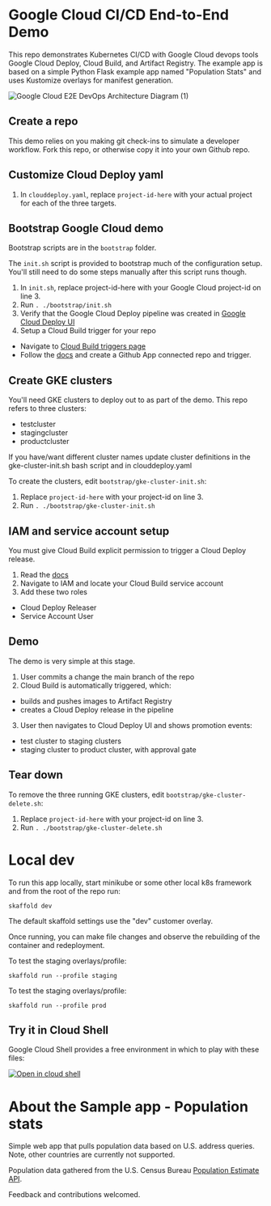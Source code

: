 # Google Cloud CI/CD End-to-End Demo
This repo demonstrates Kubernetes CI/CD with Google Cloud devops tools Google Cloud Deploy, Cloud Build, and Artifact Registry. The example app is based on a simple Python Flask example app named "Population Stats" and uses Kustomize overlays for manifest generation. 

![Google Cloud E2E DevOps Architecture Diagram (1)](https://user-images.githubusercontent.com/76225123/145627874-86971a34-768b-4fc0-9e96-d7a769961321.png)

## Create a repo
This demo relies on you making git check-ins to simulate a developer workflow. Fork this repo, or otherwise copy it into your own Github repo.

## Customize Cloud Deploy yaml

1. In `clouddeploy.yaml`, replace `project-id-here` with your actual project for each of the three targets.

## Bootstrap Google Cloud demo
Bootstrap scripts are in the `bootstrap` folder. 

The `init.sh` script is provided to bootstrap much of the configuration setup. You'll still need to do some steps manually after this script runs though.

1. In `init.sh`, replace project-id-here with your Google Cloud project-id on line 3.
2. Run `. ./bootstrap/init.sh`
3. Verify that the Google Cloud Deploy pipeline was created in [Google Cloud Deploy UI](https:///console.cloud.google.com/deploy/delivery-pipelines)
4. Setup a Cloud Build trigger for your repo
  * Navigate to [Cloud Build triggers page](https://console.cloud.google.com/cloud-build/triggers)
  * Follow the [docs](https://cloud.google.com/build/docs/automating-builds/build-repos-from-github) and create a Github App connected repo and trigger.

## Create GKE clusters
You'll need GKE clusters to deploy out to as part of the demo. This repo refers to three clusters:
* testcluster
* stagingcluster
* productcluster

If you have/want different cluster names update cluster definitions in the gke-cluster-init.sh bash script and in clouddeploy.yaml

To create the clusters, edit `bootstrap/gke-cluster-init.sh`:
1. Replace `project-id-here` with your project-id on line 3.
2. Run `. ./bootstrap/gke-cluster-init.sh`

## IAM and service account setup
You must give Cloud Build explicit permission to trigger a Cloud Deploy release.
1. Read the [docs](https://cloud.google.com/deploy/docs/integrating)
2. Navigate to IAM and locate your Cloud Build service account
3. Add these two roles
  * Cloud Deploy Releaser
  * Service Account User

## Demo
The demo is very simple at this stage.
1. User commits a change the main branch of the repo
2. Cloud Build is automatically triggered, which:
  * builds and pushes images to Artifact Registry
  * creates a Cloud Deploy release in the pipeline
3. User then navigates to Cloud Deploy UI and shows promotion events:
  * test cluster to staging clusters
  * staging cluster to product cluster, with approval gate

## Tear down
To remove the three running GKE clusters, edit `bootstrap/gke-cluster-delete.sh`:
1. Replace `project-id-here` with your project-id on line 3.
2. Run `. ./bootstrap/gke-cluster-delete.sh`

# Local dev
To run this app locally, start minikube or some other local k8s framework and from the root of the repo run:

`skaffold dev`

The default skaffold settings use the "dev" customer overlay. 

Once running, you can make file changes and observe the rebuilding of the container and redeployment.

To test the staging overlays/profile:

`skaffold run --profile staging`

To test the staging overlays/profile:

`skaffold run --profile prod`

## Try it in Cloud Shell
Google Cloud Shell provides a free environment in which to play with these files:

[![Open in cloud shell](https://gstatic.com/cloudssh/images/open-btn.svg)](https://console.cloud.google.com/cloudshell/open?git_repo=https://github.com/StuartCTS/pop-kustomize&page=editor&open_in_editor=skaffold.yaml)

# About the Sample app - Population stats

Simple web app that pulls population data based on U.S. address queries. Note, other countries are currently not supported.

Population data gathered from the U.S. Census Bureau [Population Estimate API](https://www.census.gov/data/developers/data-sets/popest-popproj/popest.html). 

Feedback and contributions welcomed.
